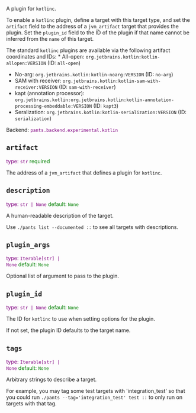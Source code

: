 A plugin for `kotlinc`.

To enable a `kotlinc` plugin, define a target with this target type, and set the `artifact` field to the address of a `jvm_artifact` target that provides the plugin. Set the `plugin_id` field to the ID of the plugin if that name cannot be inferred from the `name` of this target.

The standard `kotlinc` plugins are available via the following artifact coordinates and IDs: * All-open: `org.jetbrains.kotlin:kotlin-allopen:VERSION` (ID: `all-open`)
* No-arg: `org.jetbrains.kotlin:kotlin-noarg:VERSION` (ID: `no-arg`)
* SAM with receiver: `org.jetbrains.kotlin:kotlin-sam-with-receiver:VERSION` (ID: `sam-with-receiver`)
* kapt (annotation processor): `org.jetbrains.kotlin:org.jetbrains.kotlin:kotlin-annotation-processing-embeddable:VERSION` (ID: `kapt3`)
* Seralization: `org.jetbrains.kotlin:kotlin-serialization:VERSION` (ID: `serialization`)

Backend: <span style="color: purple"><code>pants.backend.experimental.kotlin</code></span>

## <code>artifact</code>

<span style="color: purple">type: <code>str</code></span>
<span style="color: green">required</span>

The address of a `jvm_artifact` that defines a plugin for `kotlinc`.

## <code>description</code>

<span style="color: purple">type: <code>str | None</code></span>
<span style="color: green">default: <code>None</code></span>

A human-readable description of the target.

Use `./pants list --documented ::` to see all targets with descriptions.

## <code>plugin_args</code>

<span style="color: purple">type: <code>Iterable[str] | None</code></span>
<span style="color: green">default: <code>None</code></span>

Optional list of argument to pass to the plugin.

## <code>plugin_id</code>

<span style="color: purple">type: <code>str | None</code></span>
<span style="color: green">default: <code>None</code></span>

The ID for `kotlinc` to use when setting options for the plugin.

If not set, the plugin ID defaults to the target name.

## <code>tags</code>

<span style="color: purple">type: <code>Iterable[str] | None</code></span>
<span style="color: green">default: <code>None</code></span>

Arbitrary strings to describe a target.

For example, you may tag some test targets with 'integration_test' so that you could run `./pants --tag='integration_test' test ::` to only run on targets with that tag.

